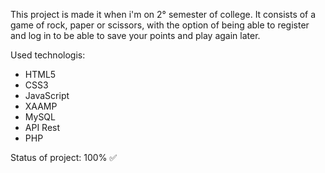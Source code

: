 <span style='font-size:100px;'></span>
This project is made it when i'm on 2° semester of college.
It consists of a game of rock, paper or scissors, with the option of being able to register and log in to be able to save your points and play again later.

Used technologis:
- HTML5
- CSS3
- JavaScript
- XAAMP
- MySQL
- API Rest
- PHP

<p>Status of project: 100% &#9989;</p>


 
